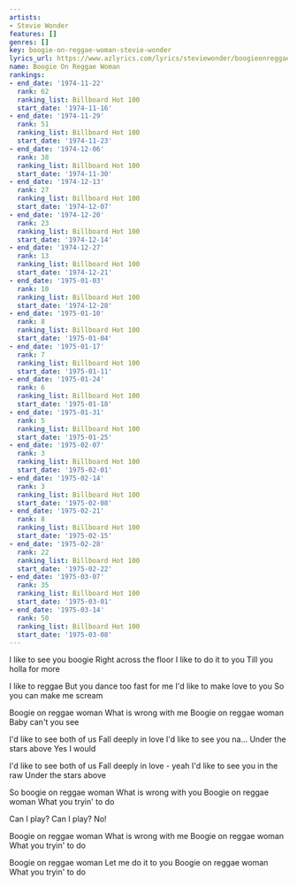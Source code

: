```yaml
---
artists:
- Stevie Wonder
features: []
genres: []
key: boogie-on-reggae-woman-stevie-wonder
lyrics_url: https://www.azlyrics.com/lyrics/steviewonder/boogieonreggaewoman.html
name: Boogie On Reggae Woman
rankings:
- end_date: '1974-11-22'
  rank: 62
  ranking_list: Billboard Hot 100
  start_date: '1974-11-16'
- end_date: '1974-11-29'
  rank: 51
  ranking_list: Billboard Hot 100
  start_date: '1974-11-23'
- end_date: '1974-12-06'
  rank: 38
  ranking_list: Billboard Hot 100
  start_date: '1974-11-30'
- end_date: '1974-12-13'
  rank: 27
  ranking_list: Billboard Hot 100
  start_date: '1974-12-07'
- end_date: '1974-12-20'
  rank: 23
  ranking_list: Billboard Hot 100
  start_date: '1974-12-14'
- end_date: '1974-12-27'
  rank: 13
  ranking_list: Billboard Hot 100
  start_date: '1974-12-21'
- end_date: '1975-01-03'
  rank: 10
  ranking_list: Billboard Hot 100
  start_date: '1974-12-28'
- end_date: '1975-01-10'
  rank: 8
  ranking_list: Billboard Hot 100
  start_date: '1975-01-04'
- end_date: '1975-01-17'
  rank: 7
  ranking_list: Billboard Hot 100
  start_date: '1975-01-11'
- end_date: '1975-01-24'
  rank: 6
  ranking_list: Billboard Hot 100
  start_date: '1975-01-18'
- end_date: '1975-01-31'
  rank: 5
  ranking_list: Billboard Hot 100
  start_date: '1975-01-25'
- end_date: '1975-02-07'
  rank: 3
  ranking_list: Billboard Hot 100
  start_date: '1975-02-01'
- end_date: '1975-02-14'
  rank: 3
  ranking_list: Billboard Hot 100
  start_date: '1975-02-08'
- end_date: '1975-02-21'
  rank: 8
  ranking_list: Billboard Hot 100
  start_date: '1975-02-15'
- end_date: '1975-02-28'
  rank: 22
  ranking_list: Billboard Hot 100
  start_date: '1975-02-22'
- end_date: '1975-03-07'
  rank: 35
  ranking_list: Billboard Hot 100
  start_date: '1975-03-01'
- end_date: '1975-03-14'
  rank: 50
  ranking_list: Billboard Hot 100
  start_date: '1975-03-08'
---
```


I like to see you boogie
Right across the floor
I like to do it to you
Till you holla for more

I like to reggae
But you dance too fast for me
I'd like to make love to you
So you can make me scream

Boogie on reggae woman
What is wrong with me
Boogie on reggae woman
Baby can't you see

I'd like to see both of us
Fall deeply in love
I'd like to see you na...
Under the stars above
Yes I would

I'd like to see both of us
Fall deeply in love - yeah
I'd like to see you in the raw
Under the stars above

So boogie on reggae woman
What is wrong with you
Boogie on reggae woman
What you tryin' to do 

Can I play? Can I play?
No!

Boogie on reggae woman
What is wrong with me
Boogie on reggae woman
What you tryin' to do 

Boogie on reggae woman
Let me do it to you
Boogie on reggae woman
What you tryin' to do



